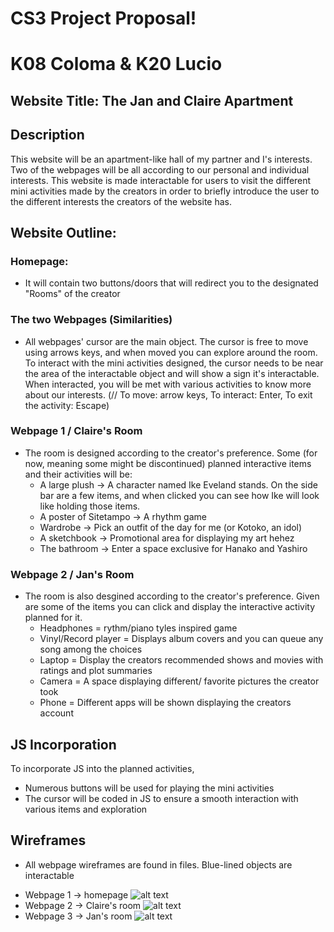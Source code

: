 # CS3 Project Proposal!

# K08 Coloma & K20 Lucio

## Website Title: The Jan and Claire Apartment

## Description

This website will be an apartment-like hall of my partner and I's interests. Two of the webpages will be all according to our personal and individual interests. This website is made interactable for users to visit the different mini activities made by the creators in order to briefly introduce the user to the different interests the creators of the website has.

## Website Outline:

### Homepage:

- It will contain two buttons/doors that will redirect you to the designated "Rooms" of the creator

### The two Webpages (Similarities)

- All webpages' cursor are the main object. The cursor is free to move using arrows keys, and when moved you can explore around the room. To interact with the mini activities designed, the cursor needs to be near the area of the interactable object and will show a sign it's interactable. When interacted, you will be met with various activities to know more about our interests.
  (// To move: arrow keys, To interact: Enter, To exit the activity: Escape)

### Webpage 1 / Claire's Room

- The room is designed according to the creator's preference. Some (for now, meaning some might be discontinued) planned interactive items and their activities will be:
  - A large plush -> A character named Ike Eveland stands. On the side bar are a few items, and when clicked you can see how Ike will look like holding those items.
  - A poster of Sitetampo -> A rhythm game
  - Wardrobe -> Pick an outfit of the day for me (or Kotoko, an idol)
  - A sketchbook -> Promotional area for displaying my art hehez
  - The bathroom -> Enter a space exclusive for Hanako and Yashiro

### Webpage 2 / Jan's Room

- The room is also desgined according to the creator's preference. Given are some of the items you can click and display the interactive activity planned for it.
  - Headphones = rythm/piano tyles inspired game
  - Vinyl/Record player = Displays album covers and you can queue any song among the choices
  - Laptop = Display the creators recommended shows and movies with ratings and plot summaries
  - Camera = A space displaying different/ favorite pictures the creator took
  - Phone = Different apps will be shown displaying the creators account

## JS Incorporation

To incorporate JS into the planned activities,

- Numerous buttons will be used for playing the mini activities
- The cursor will be coded in JS to ensure a smooth interaction with various items and exploration

## Wireframes
* All webpage wireframes are found in files. Blue-lined objects are interactable
- Webpage 1 -> homepage
![alt text](https://cdn.glitch.global/85513dfb-f611-453c-9d45-3d49f9b7c6fa/e5c9d115-62ee-4147-a21f-5f0f3d824a91.image.png?v=1731931075559)
- Webpage 2 -> Claire's room
![alt text](https://cdn.glitch.global/85513dfb-f611-453c-9d45-3d49f9b7c6fa/3ef482d8-5bb3-47b6-a4aa-d18adeb23546.image.png?v=1731931026529)
- Webpage 3 -> Jan's room
![alt text](https://cdn.glitch.global/85513dfb-f611-453c-9d45-3d49f9b7c6fa/1845d4c9-471a-4a89-9b59-d96b164be579.image.png?v=1731930579708)

